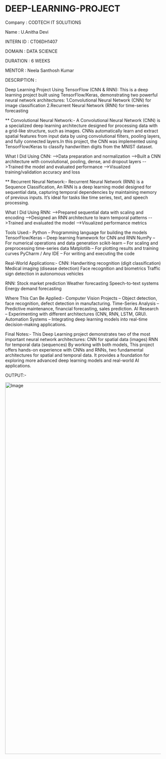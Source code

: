 # DEEP-LEARNING-PROJECT

Company : CODTECH IT SOLUTIONS

Name : U.Anitha Devi

INTERN ID : CT06DH1407

DOMAIN : DATA SCIENCE 

DURATION : 6 WEEKS

MENTOR : Neela Santhosh Kumar

DESCRIPTION :

Deep Learning Project Using TensorFlow (CNN & RNN):
This is a deep learning project built using TensorFlow/Keras, demonstrating two powerful neural network architectures:
1.Convolutional Neural Network (CNN) for image classification
2.Recurrent Neural Network (RNN) for time-series forecasting

** Convolutional Neural Network:- 
A Convolutional Neural Network (CNN) is a specialized deep learning architecture designed for processing data with a grid-like structure, such as images. CNNs automatically learn and extract spatial features from input data by using convolutional filters, pooling layers, and fully connected layers.In this project, the CNN was implemented using TensorFlow/Keras to classify handwritten digits from the MNIST dataset.

What I Did Using CNN:
-->Data preparation and normalization
-->Built a CNN architecture with convolutional, pooling, dense, and dropout layers
-->Trained the model and evaluated performance
-->Visualized training/validation accuracy and loss



** Recurrent Neural Network:-
Recurrent Neural Network (RNN) is a Sequence Classification, An RNN is a deep learning model designed for sequential data, capturing temporal dependencies by maintaining memory of previous inputs. It’s ideal for tasks like time series, text, and speech processing.

What I Did Using RNN:
-->Prepared sequential data with scaling and encoding
-->Designed an RNN architecture to learn temporal patterns
-->Trained and evaluated the model
-->Visualized performance metrics


Tools Used:-
Python – Programming language for building the models
TensorFlow/Keras – Deep learning framework for CNN and RNN
NumPy – For numerical operations and data generation
scikit-learn – For scaling and preprocessing time-series data
Matplotlib – For plotting results and training curves
PyCharm / Any IDE – For writing and executing the code

Real-World Applications:-
CNN:
Handwriting recognition (digit classification)
Medical imaging (disease detection)
Face recognition and biometrics
Traffic sign detection in autonomous vehicles

RNN:
Stock market prediction
Weather forecasting
Speech-to-text systems
Energy demand forecasting

Where This Can Be Applied:-
Computer Vision Projects – Object detection, face recognition, defect detection in manufacturing.
Time-Series Analysis – Predictive maintenance, financial forecasting, sales prediction.
AI Research – Experimenting with different architectures (CNN, RNN, LSTM, GRU).
Automation Systems – Integrating deep learning models into real-time decision-making applications.

Final Notes:-
This Deep Learning project demonstrates two of the most important neural network architectures:
CNN for spatial data (images)
RNN for temporal data (sequences)
By working with both models, This project offers hands-on experience with CNNs and RNNs, two fundamental architectures for spatial and temporal data. It provides a foundation for exploring more advanced deep learning models and real-world AI applications.


OUTPUT:-

<img width="1920" height="1200" alt="Image" src="https://github.com/user-attachments/assets/36ebc324-f807-47e0-9de0-e07f0ef6d875" />









